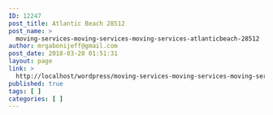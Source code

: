 ```yaml
---
ID: 12247
post_title: Atlantic Beach 28512
post_name: >
  moving-services-moving-services-moving-services-atlanticbeach-28512
author: mrgabonijeff@gmail.com
post_date: 2018-03-28 01:51:31
layout: page
link: >
  http://localhost/wordpress/moving-services-moving-services-moving-services-atlanticbeach-28512/
published: true
tags: [ ]
categories: [ ]
---
```

